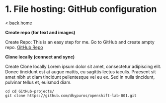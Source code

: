 # 1. File hosting: GitHub configuration

[< back home](README.md)

**Create repo (for text and images)**

Create Repo: 
This is an easy step for me. Go to GitHub and create ampty repo. [GitHub Repo](https://github.com/dkypuros/openshift-lab-001)

**Clone locally (connect and sync)**

Create Clone locally
Lorem ipsum dolor sit amet, consectetur adipiscing elit. Donec tincidunt est at augue mattis, eu sagittis lectus iaculis. Praesent sit amet nibh ut diam tincidunt pellentesque vel eu ex. Sed in nulla tincidunt, pulvinar tellus et, euismod diam.

```
cd cd GitHub-projects/
git clone https://github.com/dkypuros/openshift-lab-001.git
```
